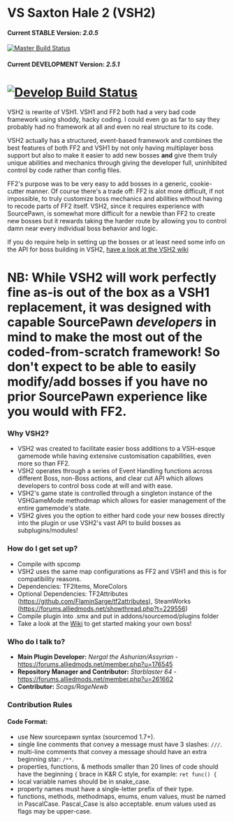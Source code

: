 # VS Saxton Hale 2 (VSH2)

#### Current STABLE Version: *2.0.5*
[![Master Build Status](https://travis-ci.org/VSH2-Devs/Vs-Saxton-Hale-2.svg?branch=master)](https://travis-ci.org/VSH2-Devs/Vs-Saxton-Hale-2)
#### Current DEVELOPMENT Version: *2.5.1*
[![Develop Build Status](https://travis-ci.org/VSH2-Devs/Vs-Saxton-Hale-2.svg?branch=develop)](https://travis-ci.org/VSH2-Devs/Vs-Saxton-Hale-2)
======
VSH2 is rewrite of VSH1. VSH1 and FF2 both had a very bad code framework using shoddy, hacky coding. I could even go as far to say they probably had no framework at all and even no real structure to its code.

VSH2 actually has a structured, event-based framework and combines the best features of both FF2 and VSH1 by not only having multiplayer boss support but also to make it easier to add new bosses **and** give them truly unique abilities and mechanics through giving the developer full, uninhibited control by code rather than config files.

FF2's purpose was to be very easy to add bosses in a generic, cookie-cutter manner. Of course there's a trade off: FF2 is alot more difficult, if not impossible, to truly customize boss mechanics and abilities without having to recode parts of FF2 itself. VSH2, since it requires experience with SourcePawn, is somewhat more difficult for a newbie than FF2 to create new bosses but it rewards taking the harder route by allowing you to control damn near every individual boss behavior and logic.

If you do require help in setting up the bosses or at least need some info on the API for boss building in VSH2, [have a look at the VSH2 wiki](https://github.com/VSH2-Devs/Vs-Saxton-Hale-2/wiki)

**NB:** While VSH2 will work perfectly fine as-is out of the box as a VSH1 replacement, it was designed with capable SourcePawn **_developers_** in mind to make the most out of the coded-from-scratch framework! So don't expect to be able to easily modify/add bosses if you have no prior SourcePawn experience like you would with FF2.
======

### Why VSH2?

* VSH2 was created to facilitate easier boss additions to a VSH-esque gamemode while having extensive customisation capabilities, even more so than FF2.
* VSH2 operates through a series of Event Handling functions across different Boss, non-Boss actions, and clear cut API which allows developers to control boss code at will and with ease.
* VSH2's game state is controlled through a singleton instance of the VSHGameMode methodmap which allows for easier management of the entire gamemode's state.
* VSH2 gives you the option to either hard code your new bosses directly into the plugin or use VSH2's vast API to build bosses as subplugins/modules!

### How do I get set up?

* Compile with spcomp
* VSH2 uses the same map configurations as FF2 and VSH1 and this is for compatibility reasons.
* Dependencies: TF2Items, MoreColors
* Optional Dependencies: TF2Attributes (https://github.com/FlaminSarge/tf2attributes), SteamWorks (https://forums.alliedmods.net/showthread.php?t=229556)
* Compile plugin into .smx and put in addons/sourcemod/plugins folder
* Take a look at the [Wiki](https://github.com/VSH2-Devs/Vs-Saxton-Hale-2/wiki) to get started making your own boss!

### Who do I talk to?

* **Main Plugin Developer:** *Nergal the Ashurian/Assyrian* - https://forums.alliedmods.net/member.php?u=176545
* **Repository Manager and Contributor:** *Starblaster 64* - https://forums.alliedmods.net/member.php?u=261662
* **Contributor:** *Scags/RageNewb* 

### Contribution Rules
#### Code Format:
* use New sourcepawn syntax (sourcemod 1.7+).
* single line comments that convey a message must have 3 slashes: `///`.
* multi-line comments that convey a message should have an extra beginning star: `/**`.
* properties, functions, & methods smaller than 20 lines of code should have the beginning `{` brace in K&R C style, for example: `ret func() {`
* local variable names should be in snake_case.
* property names must have a single-letter prefix of their type.
* functions, methods, methodmaps, enums, enum values,  must be named in PascalCase. Pascal_Case is also acceptable. enum values used as flags may be upper-case.
